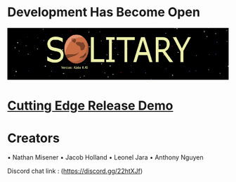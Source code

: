 # Development Has Become Open
<img src='ReadmeAssets/solitary_main_screen.PNG'>  

# [Cutting Edge Release Demo](http://compileofcrap.com/Solitary/)

# Creators
•	Nathan Misener
•	Jacob Holland
•	Leonel Jara
•	Anthony Nguyen

Discord chat link : (https://discord.gg/22htXJf)
